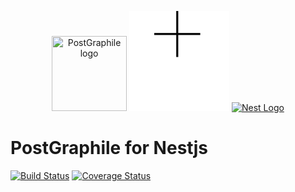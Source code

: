 <p align="center">
<a href="https://www.graphile.org/postgraphile/" target="blank"><img width="120" height="120" title="PostGraphile logo" src="https://cdn.rawgit.com/graphile/graphile.github.io/a6225f8c3052df5c276ecef28aeb0cade1aec16a/logos/postgraphile.optimized.svg" /></a>
  <img src="./assets/plus.svg" />
  <a href="http://nestjs.com/" target="blank"><img src="https://nestjs.com/img/logo_text.svg" width="320" alt="Nest Logo" /></a>
</p>

# PostGraphile for Nestjs

[![Build Status](https://travis-ci.com/alex-ald/postgraphile-nest.svg?branch=master)](https://travis-ci.com/alex-ald/postgraphile-nest)
[![Coverage Status](https://coveralls.io/repos/github/alex-ald/postgraphile-nest/badge.svg)](https://coveralls.io/github/alex-ald/postgraphile-nest)
